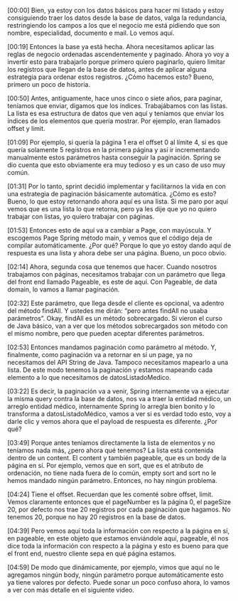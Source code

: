 [00:00] Bien, ya estoy con los datos básicos para hacer mi listado y estoy consiguiendo traer los datos desde la base de datos, valga la redundancia, restringiendo los campos a los que el negocio me está pidiendo que son nombre, especialidad, documento e mail. Lo vemos aquí.

[00:19] Entonces la base ya está hecha. Ahora necesitamos aplicar las reglas de negocio ordenadas ascendentemente y paginado. Ahora yo voy a invertir esto para trabajarlo porque primero quiero paginarlo, quiero limitar los registros que llegan de la base de datos, antes de aplicar alguna estrategia para ordenar estos registros. ¿Cómo hacemos esto? Bueno, primero un poco de historia.

[00:50] Antes, antiguamente, hace unos cinco o siete años, para paginar, teníamos que enviar, digamos que los índices. Trabajábamos con las listas. La lista es esa estructura de datos que ven aquí y teníamos que enviar los índices de los elementos que quería mostrar. Por ejemplo, eran llamados offset y limit.

[01:09] Por ejemplo, si quería la página 1 era el offset 0 al límite 4, si es que quería solamente 5 registros en la primera página y así ir incrementando manualmente estos parámetros hasta conseguir la paginación. Spring se dio cuenta que esto obviamente era muy tedioso y es un caso de uso muy común.

[01:31] Por lo tanto, sprint decidió implementar y facilitarnos la vida en con una estrategia de paginación básicamente automática. ¿Cómo es esto? Bueno, lo que estoy retornando ahora aquí es una lista. Si me paro por aquí vemos que es una lista lo que retorna, pero ya les dije que yo no quiero trabajar con listas, yo quiero trabajar con páginas.

[01:53] Entonces esto de aquí va a cambiar a Page, con mayúscula. Y escogemos Page Spring método main, y vemos que el código deja de compilar automáticamente. ¿Por qué? Porque lo que yo estoy dando aquí de respuesta es una lista y ahora debe ser una página. Bueno, un poco obvio.

[02:14] Ahora, segunda cosa que tenemos que hacer. Cuando nosotros trabajamos con páginas, necesitamos trabajar con un parámetro que llega del front end llamado Pageable, es este de aquí. Con Pageable, de data domain, lo vamos a llamar paginación.

[02:32] Este parámetro, que llega desde el cliente es opcional, va adentro del método findAll. Y ustedes me dirán: “pero antes findAll no usaba parámetros”. Okay, findAll es un método sobrecargado. Si vieron el curso de Java básico, van a ver que los métodos sobrecargados son método con el mismo nombre, pero que pueden aceptar diferentes parámetros.

[02:53] Entonces mandamos paginación como parámetro al método. Y, finalmente, como paginación va a retornar en sí un page, ya no necesitamos del API String de Java. Tampoco necesitamos mapearlo a una lista. De este modo tenemos la paginación y estamos mapeando cada elemento a lo que necesitamos de datosListadoMedico.

[03:22] Es decir, la paginación va a venir, Spring internamente va a ejecutar la misma query contra la base de datos, nos va a traer la entidad médico, un arreglo entidad médico, internamente Spring lo arregla bien bonito y lo transforma a datosListadoMédico, vamos a ver si es verdad todo esto, voy a darle clic y vemos ahora que el payload de respuesta es diferente. ¿Por qué?

[03:49] Porque antes teníamos directamente la lista de elementos y no teníamos nada más, ¿pero ahora qué tenemos? La lista está contenida dentro de un content. El content y también pageable, que es un body de la página en sí. Por ejemplo, vemos que en sort, que es el atributo de ordenación, no tiene nada fuera de lo común, empty sort and sort no le hemos mandado ningún parámetro. Entonces, no hay ningún problema.

[04:24] Tiene el offset. Recuerdan que les comenté sobre offset, limit. Vemos claramente entonces que el pageNumber es la página 0, el pageSize 20, por defecto nos trae 20 registros por cada paginación que hagamos. No tenemos 20, porque no hay 20 registros en la base de datos.

[04:39] Pero vemos aquí toda la información con respecto a la página en sí, en pageable, en este objeto que estamos enviándole aquí, pageable, él nos dice toda la información con respecto a la página y esto es bueno para que el front end, nuestro cliente sepa en qué página estamos.

[04:59] De modo que dinámicamente, por ejemplo, vimos que aquí no le agregamos ningún body, ningún parámetro porque automáticamente esto ya tiene valores por defecto. Puede sonar un poco confuso ahora, lo vamos a ver con más detalle en el siguiente video.